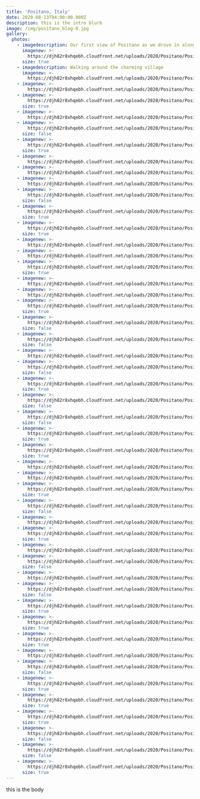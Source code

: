 ```yaml
---
title: 'Positano, Italy'
date: 2020-08-13T04:00:00.000Z
description: this is the intro blurb
image: /img/positano_blog-8.jpg
gallery:
  photos:
    - imagedescription: Our first view of Positano as we drove in along the coast
      imagenew: >-
        https://djh82r8xhqebh.cloudfront.net/uploads/2020/Positano/Positano_Blog-1.jpg
      size: true
    - imagedescription: Walking around the charming village
      imagenew: >-
        https://djh82r8xhqebh.cloudfront.net/uploads/2020/Positano/Positano_Blog-5.jpg
    - imagenew: >-
        https://djh82r8xhqebh.cloudfront.net/uploads/2020/Positano/Positano_Blog-6.jpg
    - imagenew: >-
        https://djh82r8xhqebh.cloudfront.net/uploads/2020/Positano/Positano_Blog-2.jpg
      size: true
    - imagenew: >-
        https://djh82r8xhqebh.cloudfront.net/uploads/2020/Positano/Positano_Blog-3.jpg
    - imagenew: >-
        https://djh82r8xhqebh.cloudfront.net/uploads/2020/Positano/Positano_Blog-4.jpg
      size: false
    - imagenew: >-
        https://djh82r8xhqebh.cloudfront.net/uploads/2020/Positano/Positano_Blog-8.jpg
      size: true
    - imagenew: >-
        https://djh82r8xhqebh.cloudfront.net/uploads/2020/Positano/Positano_Blog-9.jpg
    - imagenew: >-
        https://djh82r8xhqebh.cloudfront.net/uploads/2020/Positano/Positano_Blog-10.jpg
    - imagenew: >-
        https://djh82r8xhqebh.cloudfront.net/uploads/2020/Positano/Positano_Blog-13.jpg
    - imagenew: >-
        https://djh82r8xhqebh.cloudfront.net/uploads/2020/Positano/Positano_Blog-14.jpg
      size: false
    - imagenew: >-
        https://djh82r8xhqebh.cloudfront.net/uploads/2020/Positano/Positano_Blog-15.jpg
      size: true
    - imagenew: >-
        https://djh82r8xhqebh.cloudfront.net/uploads/2020/Positano/Positano_Blog-7.jpg
      size: true
    - imagenew: >-
        https://djh82r8xhqebh.cloudfront.net/uploads/2020/Positano/Positano_Blog-17.jpg
    - imagenew: >-
        https://djh82r8xhqebh.cloudfront.net/uploads/2020/Positano/Positano_Blog-18.jpg
    - imagenew: >-
        https://djh82r8xhqebh.cloudfront.net/uploads/2020/Positano/Positano_Blog-16.jpg
      size: true
    - imagenew: >-
        https://djh82r8xhqebh.cloudfront.net/uploads/2020/Positano/Positano_Blog-19.jpg
    - imagenew: >-
        https://djh82r8xhqebh.cloudfront.net/uploads/2020/Positano/Positano_Blog-20.jpg
    - imagenew: >-
        https://djh82r8xhqebh.cloudfront.net/uploads/2020/Positano/Positano_Blog-25.jpg
      size: true
    - imagenew: >-
        https://djh82r8xhqebh.cloudfront.net/uploads/2020/Positano/Positano_Blog-24.jpg
      size: false
    - imagenew: >-
        https://djh82r8xhqebh.cloudfront.net/uploads/2020/Positano/Positano_Blog-22.jpg
      size: false
    - imagenew: >-
        https://djh82r8xhqebh.cloudfront.net/uploads/2020/Positano/Positano_Blog-23.jpg
    - imagenew: >-
        https://djh82r8xhqebh.cloudfront.net/uploads/2020/Positano/Positano_Blog-21.jpg
      size: false
    - imagenew: >-
        https://djh82r8xhqebh.cloudfront.net/uploads/2020/Positano/Positano_Blog-26.jpg
      size: true
    - imagenew: >-
        https://djh82r8xhqebh.cloudfront.net/uploads/2020/Positano/Positano_Blog-27.jpg
      size: false
    - imagenew: >-
        https://djh82r8xhqebh.cloudfront.net/uploads/2020/Positano/Positano_Blog-43.jpg
      size: false
    - imagenew: >-
        https://djh82r8xhqebh.cloudfront.net/uploads/2020/Positano/Positano_Blog-12.jpg
      size: true
    - imagenew: >-
        https://djh82r8xhqebh.cloudfront.net/uploads/2020/Positano/Positano_Blog-30.jpg
      size: true
    - imagenew: >-
        https://djh82r8xhqebh.cloudfront.net/uploads/2020/Positano/Positano_Blog-33.jpg
    - imagenew: >-
        https://djh82r8xhqebh.cloudfront.net/uploads/2020/Positano/Positano_Blog-34.jpg
    - imagenew: >-
        https://djh82r8xhqebh.cloudfront.net/uploads/2020/Positano/Positano_Blog-31.jpg
      size: true
    - imagenew: >-
        https://djh82r8xhqebh.cloudfront.net/uploads/2020/Positano/Positano_Blog-35.jpg
      size: false
    - imagenew: >-
        https://djh82r8xhqebh.cloudfront.net/uploads/2020/Positano/Positano_Blog-36.jpg
    - imagenew: >-
        https://djh82r8xhqebh.cloudfront.net/uploads/2020/Positano/Positano_Blog-41.jpg
      size: true
    - imagenew: >-
        https://djh82r8xhqebh.cloudfront.net/uploads/2020/Positano/Positano_Blog-37.jpg
    - imagenew: >-
        https://djh82r8xhqebh.cloudfront.net/uploads/2020/Positano/Positano_Blog-38.jpg
      size: false
    - imagenew: >-
        https://djh82r8xhqebh.cloudfront.net/uploads/2020/Positano/Positano_Blog-39.jpg
    - imagenew: >-
        https://djh82r8xhqebh.cloudfront.net/uploads/2020/Positano/Positano_Blog-40.jpg
      size: false
    - imagenew: >-
        https://djh82r8xhqebh.cloudfront.net/uploads/2020/Positano/Positano_Blog-42.jpg
      size: true
    - imagenew: >-
        https://djh82r8xhqebh.cloudfront.net/uploads/2020/Positano/Positano_Blog-29.jpg
      size: true
    - imagenew: >-
        https://djh82r8xhqebh.cloudfront.net/uploads/2020/Positano/Positano_Blog-47.jpg
      size: true
    - imagenew: >-
        https://djh82r8xhqebh.cloudfront.net/uploads/2020/Positano/Positano_Blog-45.jpg
    - imagenew: >-
        https://djh82r8xhqebh.cloudfront.net/uploads/2020/Positano/Positano_Blog-46.jpg
      size: false
    - imagenew: >-
        https://djh82r8xhqebh.cloudfront.net/uploads/2020/Positano/Positano_Blog-44.jpg
      size: true
    - imagenew: >-
        https://djh82r8xhqebh.cloudfront.net/uploads/2020/Positano/Positano_Blog-48.jpg
      size: true
    - imagenew: >-
        https://djh82r8xhqebh.cloudfront.net/uploads/2020/Positano/Positano_Blog-49.jpg
      size: true
    - imagenew: >-
        https://djh82r8xhqebh.cloudfront.net/uploads/2020/Positano/Positano_Blog-50.jpg
      size: false
    - imagenew: >-
        https://djh82r8xhqebh.cloudfront.net/uploads/2020/Positano/Positano_Blog-51.jpg
      size: false
    - imagenew: >-
        https://djh82r8xhqebh.cloudfront.net/uploads/2020/Positano/Positano_Blog-53.jpg
      size: true
---
```

this is the body
